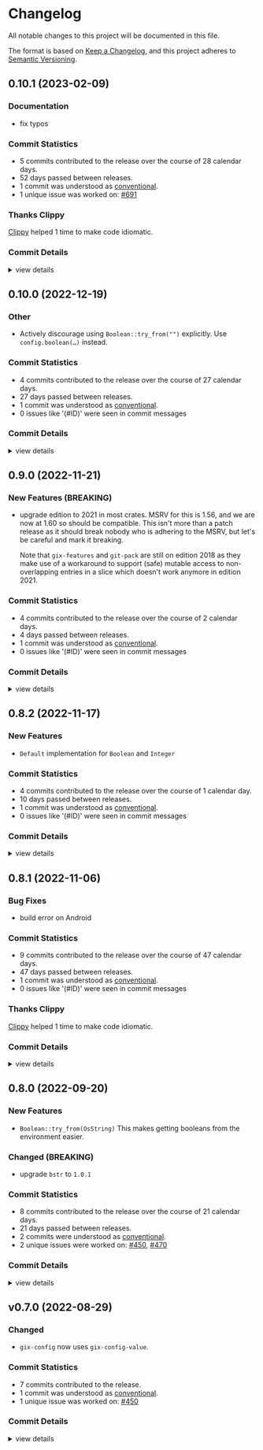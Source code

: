# Changelog

All notable changes to this project will be documented in this file.

The format is based on [Keep a Changelog](https://keepachangelog.com/en/1.0.0/),
and this project adheres to [Semantic Versioning](https://semver.org/spec/v2.0.0.html).

## 0.10.1 (2023-02-09)

### Documentation

 - <csr-id-39ed9eda62b7718d5109135e5ad406fb1fe2978c/> fix typos

### Commit Statistics

<csr-read-only-do-not-edit/>

 - 5 commits contributed to the release over the course of 28 calendar days.
 - 52 days passed between releases.
 - 1 commit was understood as [conventional](https://www.conventionalcommits.org).
 - 1 unique issue was worked on: [#691](https://github.com/Byron/gitoxide/issues/691)

### Thanks Clippy

<csr-read-only-do-not-edit/>

[Clippy](https://github.com/rust-lang/rust-clippy) helped 1 time to make code idiomatic. 

### Commit Details

<csr-read-only-do-not-edit/>

<details><summary>view details</summary>

 * **[#691](https://github.com/Byron/gitoxide/issues/691)**
    - set `rust-version` to 1.64 ([`55066ce`](https://github.com/Byron/gitoxide/commit/55066ce5fd71209abb5d84da2998b903504584bb))
 * **Uncategorized**
    - prepare changelogs prior to release ([`7c846d2`](https://github.com/Byron/gitoxide/commit/7c846d2102dc767366771925212712ef8cc9bf07))
    - Merge branch 'Lioness100/main' ([`1e544e8`](https://github.com/Byron/gitoxide/commit/1e544e82455bf9ecb5e3c2146280eaf7ecd81f16))
    - fix typos ([`39ed9ed`](https://github.com/Byron/gitoxide/commit/39ed9eda62b7718d5109135e5ad406fb1fe2978c))
    - thanks clippy ([`bac57dd`](https://github.com/Byron/gitoxide/commit/bac57dd05ea2d5a4ee45ef9350fa3f2e19474bc0))
</details>

## 0.10.0 (2022-12-19)

<csr-id-4ebe2ac05dc8bef3bc1783afca3fcfdc565c2aae/>

### Other

 - <csr-id-4ebe2ac05dc8bef3bc1783afca3fcfdc565c2aae/> Actively discourage using `Boolean::try_from("")` explicitly.
   Use `config.boolean(…)` instead.

### Commit Statistics

<csr-read-only-do-not-edit/>

 - 4 commits contributed to the release over the course of 27 calendar days.
 - 27 days passed between releases.
 - 1 commit was understood as [conventional](https://www.conventionalcommits.org).
 - 0 issues like '(#ID)' were seen in commit messages

### Commit Details

<csr-read-only-do-not-edit/>

<details><summary>view details</summary>

 * **Uncategorized**
    - Release gix-date v0.3.1, gix-features v0.25.0, gix-actor v0.15.0, gix-glob v0.5.1, gix-path v0.7.0, gix-attributes v0.7.0, gix-config-value v0.10.0, gix-lock v3.0.1, gix-validate v0.7.1, gix-object v0.24.0, gix-ref v0.21.0, gix-sec v0.6.0, gix-config v0.13.0, gix-prompt v0.3.0, gix-url v0.12.0, gix-credentials v0.8.0, gix-diff v0.24.0, gix-discover v0.10.0, gix-traverse v0.20.0, gix-index v0.10.0, gix-mailmap v0.7.0, git-pack v0.28.0, gix-odb v0.38.0, gix-packetline v0.14.1, gix-transport v0.24.0, gix-protocol v0.25.0, gix-revision v0.8.0, gix-refspec v0.5.0, gix-worktree v0.10.0, git-repository v0.30.0, safety bump 26 crates ([`e6b9906`](https://github.com/Byron/gitoxide/commit/e6b9906c486b11057936da16ed6e0ec450a0fb83))
    - prepare chnagelogs prior to git-repository release ([`7114bbb`](https://github.com/Byron/gitoxide/commit/7114bbb6732aa8571d4ab74f28ed3e26e9fbe4d0))
    - Actively discourage using `Boolean::try_from("")` explicitly. ([`4ebe2ac`](https://github.com/Byron/gitoxide/commit/4ebe2ac05dc8bef3bc1783afca3fcfdc565c2aae))
    - Merge branch 'main' into http-config ([`bcd9654`](https://github.com/Byron/gitoxide/commit/bcd9654e56169799eb706646da6ee1f4ef2021a9))
</details>

## 0.9.0 (2022-11-21)

### New Features (BREAKING)

 - <csr-id-3d8fa8fef9800b1576beab8a5bc39b821157a5ed/> upgrade edition to 2021 in most crates.
   MSRV for this is 1.56, and we are now at 1.60 so should be compatible.
   This isn't more than a patch release as it should break nobody
   who is adhering to the MSRV, but let's be careful and mark it
   breaking.
   
   Note that `gix-features` and `git-pack` are still on edition 2018
   as they make use of a workaround to support (safe) mutable access
   to non-overlapping entries in a slice which doesn't work anymore
   in edition 2021.

### Commit Statistics

<csr-read-only-do-not-edit/>

 - 4 commits contributed to the release over the course of 2 calendar days.
 - 4 days passed between releases.
 - 1 commit was understood as [conventional](https://www.conventionalcommits.org).
 - 0 issues like '(#ID)' were seen in commit messages

### Commit Details

<csr-read-only-do-not-edit/>

<details><summary>view details</summary>

 * **Uncategorized**
    - Release gix-hash v0.10.0, gix-features v0.24.0, gix-date v0.3.0, gix-actor v0.14.0, gix-glob v0.5.0, gix-path v0.6.0, gix-quote v0.4.0, gix-attributes v0.6.0, gix-config-value v0.9.0, gix-tempfile v3.0.0, gix-lock v3.0.0, gix-validate v0.7.0, gix-object v0.23.0, gix-ref v0.20.0, gix-sec v0.5.0, gix-config v0.12.0, gix-command v0.2.0, gix-prompt v0.2.0, gix-url v0.11.0, gix-credentials v0.7.0, gix-diff v0.23.0, gix-discover v0.9.0, gix-bitmap v0.2.0, gix-traverse v0.19.0, gix-index v0.9.0, gix-mailmap v0.6.0, gix-chunk v0.4.0, git-pack v0.27.0, gix-odb v0.37.0, gix-packetline v0.14.0, gix-transport v0.23.0, gix-protocol v0.24.0, gix-revision v0.7.0, gix-refspec v0.4.0, gix-worktree v0.9.0, git-repository v0.29.0, gix-commitgraph v0.11.0, gitoxide-core v0.21.0, gitoxide v0.19.0, safety bump 28 crates ([`b2c301e`](https://github.com/Byron/gitoxide/commit/b2c301ef131ffe1871314e19f387cf10a8d2ac16))
    - prepare changelogs prior to release ([`e4648f8`](https://github.com/Byron/gitoxide/commit/e4648f827c97e9d13636d1bbdc83dd63436e6e5c))
    - Merge branch 'version2021' ([`0e4462d`](https://github.com/Byron/gitoxide/commit/0e4462df7a5166fe85c23a779462cdca8ee013e8))
    - upgrade edition to 2021 in most crates. ([`3d8fa8f`](https://github.com/Byron/gitoxide/commit/3d8fa8fef9800b1576beab8a5bc39b821157a5ed))
</details>

## 0.8.2 (2022-11-17)

### New Features

 - <csr-id-3577aefc68d9aec149e0a0f4192f06d6de9ff531/> `Default` implementation for `Boolean` and `Integer`

### Commit Statistics

<csr-read-only-do-not-edit/>

 - 4 commits contributed to the release over the course of 1 calendar day.
 - 10 days passed between releases.
 - 1 commit was understood as [conventional](https://www.conventionalcommits.org).
 - 0 issues like '(#ID)' were seen in commit messages

### Commit Details

<csr-read-only-do-not-edit/>

<details><summary>view details</summary>

 * **Uncategorized**
    - Release gix-glob v0.4.2, gix-config-value v0.8.2, gix-lock v2.2.0, gix-ref v0.19.0, gix-config v0.11.0, gix-discover v0.8.0, gix-index v0.8.0, gix-transport v0.22.0, gix-protocol v0.23.0, gix-worktree v0.8.0, git-repository v0.28.0, gitoxide-core v0.20.0, gitoxide v0.18.0, safety bump 9 crates ([`0c253b1`](https://github.com/Byron/gitoxide/commit/0c253b15143dcedfe4c66d64ab1ea6e097030651))
    - prepare changelogs prior to release ([`fe5721f`](https://github.com/Byron/gitoxide/commit/fe5721f888c64c79fe9a734a9e33b94a282f8d97))
    - Merge branch 'http-config' ([`665b53e`](https://github.com/Byron/gitoxide/commit/665b53e1c2e1de65fafa28b669f58977868bbc81))
    - `Default` implementation for `Boolean` and `Integer` ([`3577aef`](https://github.com/Byron/gitoxide/commit/3577aefc68d9aec149e0a0f4192f06d6de9ff531))
</details>

## 0.8.1 (2022-11-06)

### Bug Fixes

 - <csr-id-38b92ba9615f9c90cfeed5bd050007168fa6df94/> build error on Android

### Commit Statistics

<csr-read-only-do-not-edit/>

 - 9 commits contributed to the release over the course of 47 calendar days.
 - 47 days passed between releases.
 - 1 commit was understood as [conventional](https://www.conventionalcommits.org).
 - 0 issues like '(#ID)' were seen in commit messages

### Thanks Clippy

<csr-read-only-do-not-edit/>

[Clippy](https://github.com/rust-lang/rust-clippy) helped 1 time to make code idiomatic. 

### Commit Details

<csr-read-only-do-not-edit/>

<details><summary>view details</summary>

 * **Uncategorized**
    - Release gix-features v0.23.1, gix-glob v0.4.1, gix-config-value v0.8.1, gix-tempfile v2.0.6, gix-object v0.22.1, gix-ref v0.18.0, gix-sec v0.4.2, gix-config v0.10.0, gix-prompt v0.1.1, gix-url v0.10.1, gix-credentials v0.6.1, gix-diff v0.21.0, gix-discover v0.7.0, gix-index v0.7.0, git-pack v0.25.0, gix-odb v0.35.0, gix-transport v0.21.1, gix-protocol v0.22.0, gix-refspec v0.3.1, gix-worktree v0.7.0, git-repository v0.26.0, gix-commitgraph v0.10.0, gitoxide-core v0.19.0, gitoxide v0.17.0, safety bump 9 crates ([`d071583`](https://github.com/Byron/gitoxide/commit/d071583c5576fdf5f7717765ffed5681792aa81f))
    - prepare changelogs prior to release ([`423af90`](https://github.com/Byron/gitoxide/commit/423af90c8202d62dc1ea4a76a0df6421d1f0aa06))
    - Merge branch 'main' into write-sparse-index (upgrade to Rust 1.65) ([`5406630`](https://github.com/Byron/gitoxide/commit/5406630466145990b5adbdadb59151036993060d))
    - thanks clippy ([`04cfa63`](https://github.com/Byron/gitoxide/commit/04cfa635a65ae34ad6d22391f2febd2ca7eabca9))
    - Merge branch 'main' into write-sparse-index ([`70963f5`](https://github.com/Byron/gitoxide/commit/70963f5d8e3b59ce6fe8bcc1844218ac717f3390))
    - Merge branch 'main' into gix-clone ([`64f81d7`](https://github.com/Byron/gitoxide/commit/64f81d78ae75a0e5914f431bbdc385a6d40f8835))
    - Merge branch 'fix/android_build' ([`8f64ecd`](https://github.com/Byron/gitoxide/commit/8f64ecdeb5345f6c1f4adcc7948f44bf1379e823))
    - build error on Android ([`38b92ba`](https://github.com/Byron/gitoxide/commit/38b92ba9615f9c90cfeed5bd050007168fa6df94))
    - Merge branch 'diff' ([`25a7726`](https://github.com/Byron/gitoxide/commit/25a7726377fbe400ea3c4927d04e9dec99802b7b))
</details>

## 0.8.0 (2022-09-20)

### New Features

 - <csr-id-5f675d387e52a75ff7bd17a38516ce9778ea6b7e/> `Boolean::try_from(OsString)`
   This makes getting booleans from the environment easier.

### Changed (BREAKING)

 - <csr-id-99905bacace8aed42b16d43f0f04cae996cb971c/> upgrade `bstr` to `1.0.1`

### Commit Statistics

<csr-read-only-do-not-edit/>

 - 8 commits contributed to the release over the course of 21 calendar days.
 - 21 days passed between releases.
 - 2 commits were understood as [conventional](https://www.conventionalcommits.org).
 - 2 unique issues were worked on: [#450](https://github.com/Byron/gitoxide/issues/450), [#470](https://github.com/Byron/gitoxide/issues/470)

### Commit Details

<csr-read-only-do-not-edit/>

<details><summary>view details</summary>

 * **[#450](https://github.com/Byron/gitoxide/issues/450)**
    - upgrade `bstr` to `1.0.1` ([`99905ba`](https://github.com/Byron/gitoxide/commit/99905bacace8aed42b16d43f0f04cae996cb971c))
    - `Boolean::try_from(OsString)` ([`5f675d3`](https://github.com/Byron/gitoxide/commit/5f675d387e52a75ff7bd17a38516ce9778ea6b7e))
    - fix windows tests ([`0f11a6d`](https://github.com/Byron/gitoxide/commit/0f11a6dea937903d40833037d063bb82e224d66d))
 * **[#470](https://github.com/Byron/gitoxide/issues/470)**
    - update changelogs prior to release ([`caa7a1b`](https://github.com/Byron/gitoxide/commit/caa7a1bdef74d7d3166a7e38127a59f5ab3cfbdd))
 * **Uncategorized**
    - Release gix-hash v0.9.10, gix-features v0.22.5, gix-date v0.2.0, gix-actor v0.12.0, gix-glob v0.4.0, gix-path v0.5.0, gix-quote v0.3.0, gix-attributes v0.4.0, gix-config-value v0.8.0, gix-tempfile v2.0.5, gix-validate v0.6.0, gix-object v0.21.0, gix-ref v0.16.0, gix-sec v0.4.0, gix-config v0.8.0, gix-discover v0.5.0, gix-traverse v0.17.0, gix-index v0.5.0, gix-worktree v0.5.0, git-testtools v0.9.0, gix-command v0.1.0, gix-prompt v0.1.0, gix-url v0.9.0, gix-credentials v0.5.0, gix-diff v0.19.0, gix-mailmap v0.4.0, gix-chunk v0.3.2, git-pack v0.23.0, gix-odb v0.33.0, gix-packetline v0.13.0, gix-transport v0.20.0, gix-protocol v0.20.0, gix-revision v0.5.0, gix-refspec v0.2.0, git-repository v0.24.0, gix-commitgraph v0.9.0, gitoxide-core v0.18.0, gitoxide v0.16.0, safety bump 28 crates ([`29a043b`](https://github.com/Byron/gitoxide/commit/29a043be6808a3e9199a9b26bd076fe843afe4f4))
    - Merge branch 'filter-refs' ([`fd14489`](https://github.com/Byron/gitoxide/commit/fd14489f729172d615d0fa1e8dbd605e9eacf69d))
    - make fmt ([`535e967`](https://github.com/Byron/gitoxide/commit/535e967666c6da657ff1b7eff7c64ab27cafb182))
    - Merge branch 'filter-refs-by-spec' ([`5c05198`](https://github.com/Byron/gitoxide/commit/5c051986bd89590a9287d85d84c713d83dfab83a))
</details>

## v0.7.0 (2022-08-29)

### Changed

 - <csr-id-5ad296577d837b0699b4718fa2be3d0978c4e342/> `gix-config` now uses `gix-config-value`.

### Commit Statistics

<csr-read-only-do-not-edit/>

 - 7 commits contributed to the release.
 - 1 commit was understood as [conventional](https://www.conventionalcommits.org).
 - 1 unique issue was worked on: [#450](https://github.com/Byron/gitoxide/issues/450)

### Commit Details

<csr-read-only-do-not-edit/>

<details><summary>view details</summary>

 * **[#450](https://github.com/Byron/gitoxide/issues/450)**
    - add changelog ([`c396ba1`](https://github.com/Byron/gitoxide/commit/c396ba17f3f674c3af7460534860fc0dc462d401))
    - `gix-config` now uses `gix-config-value`. ([`5ad2965`](https://github.com/Byron/gitoxide/commit/5ad296577d837b0699b4718fa2be3d0978c4e342))
    - port tests over as well ([`9b28df2`](https://github.com/Byron/gitoxide/commit/9b28df22b858b6f1c9ca9b07a5a1c0cc300b50f0))
    - copy all value code from gix-config to the dedicated crate ([`edb1162`](https://github.com/Byron/gitoxide/commit/edb1162e284e343e2c575980854b8292de9c968f))
    - add new gix-config-value crate ([`f87edf2`](https://github.com/Byron/gitoxide/commit/f87edf26c1cb795142fbe95e12c0dfc1166e4233))
 * **Uncategorized**
    - Release gix-config-value v0.7.0 ([`21c0ab9`](https://github.com/Byron/gitoxide/commit/21c0ab9c60ee317f574633081354351b0c7e5d0e))
    - Release gix-path v0.4.2, gix-config-value v0.7.0 ([`c48fb31`](https://github.com/Byron/gitoxide/commit/c48fb3107d29f9a06868b0c6de40567063a656d1))
</details>

